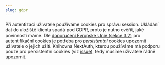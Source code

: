 ```yaml
---
slug: gdpr
---
```


Při autentizaci uživatele používáme cookies pro správu session. Ukládání dat do
uložiště klienta spadá pod GDPR, proto je nutno ověřit, jaké povinnosti máme.
Dle [doporučení Evropské Unie (sekce 3.2)][eu_doporuceni] pro autentifikační
cookies je potřeba pro _persistentní_ cookies upozornit uživatele o jejich
užití. Knihovna NextAuth, kterou používáme má podporu pouze pro persistentní
cookies (viz [issue][next_auth_issue]), tedy musíme uživatele řádně upozornit.

[eu_doporuceni]:
    https://ec.europa.eu/justice/article-29/documentation/opinion-recommendation/files/2012/wp194_en.pdf
[next_auth_issue]: https://github.com/nextauthjs/next-auth/issues/2534
